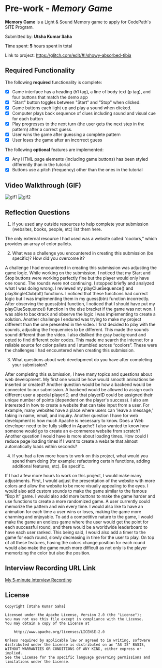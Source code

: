 # Pre-work - *Memory Game*

**Memory Game** is a Light & Sound Memory game to apply for CodePath's SITE Program. 

Submitted by: **Utsha Kumar Saha**

Time spent: **5** hours spent in total

Link to project: https://glitch.com/edit/#!/showy-absorbed-tibia

## Required Functionality

The following **required** functionality is complete:

* [X] Game interface has a heading (h1 tag), a line of body text (p tag), and four buttons that match the demo app
* [X] "Start" button toggles between "Start" and "Stop" when clicked. 
* [X] Game buttons each light up and play a sound when clicked. 
* [X] Computer plays back sequence of clues including sound and visual cue for each button
* [X] Play progresses to the next turn (the user gets the next step in the pattern) after a correct guess. 
* [X] User wins the game after guessing a complete pattern
* [X] User loses the game after an incorrect guess

The following **optional** features are implemented:

* [X] Any HTML page elements (including game buttons) has been styled differently than in the tutorial
* [X] Buttons use a pitch (frequency) other than the ones in the tutorial

## Video Walkthrough (GIF)
![gif1](https://user-images.githubusercontent.com/83483386/159098586-c2020691-eb90-4307-9b41-a4f24bc071c4.gif)
![gif2](https://user-images.githubusercontent.com/83483386/159098587-d1411f41-96cc-4a43-86cd-ca2ba85548cc.gif)

## Reflection Questions
1. If you used any outside resources to help complete your submission (websites, books, people, etc) list them here. 

The only external resource I had used was a website called “coolors,” which provides an array of color pallets. 

2. What was a challenge you encountered in creating this submission (be specific)? How did you overcome it?  

A challenge I had encountered in creating this submission was adjusting the game logic. While working on the submission, I noticed that my Start and Stop buttons were working perfectly fine but the player would only have one round. The rounds were not continuing. I stopped briefly and analyzed what I was doing wrong. I reviewed my playClueSequence() and playSingleClub(blt) functions. I noticed that these functions had correct logic but I was implementing them in my guess(btn) function incorrectly. After observing the guess(btn) function, I noticed that I should have put my playClueSequence() function in the else bracket if the game was not won. I was able to backtrack and observe the logic I was implementing to create a solution. Another challenge I endured was trying to make my project different than the one presented in the video. I first decided to play with the sounds, adjusting the frequencies to be different. This made the sounds sound different than the video. I also disliked the gray background and opted to find different color codes. This made me search the internet for a reliable source for color pallets and I stumbled across “coolors”. These were the challenges I had encountered when creating this submission. 




3. What questions about web development do you have after completing your submission? 

After completing this submission, I have many topics and questions about web development. My first one would be how would smooth animations be inserted or created? Another question would be how a backend would be connected to our submission. A backend would be allowed to assign each different user a special playerID, and that playerID could be assigned their unique number of points (dependent on the player's success). I also am interested in how to create a website that can take input from a user. For example, many websites have a place where users can 'leave a message,' taking in name, email, and inquiry. Another question I have for web development is how much Apache is necessary to know. Does a Web developer need to be fully skilled in Apache? I also wanted to know how someone would go to create an e-commerce website from scratch? Another question I would have is more about loading times. How could I reduce page loading times if I want to create a website that almost automatically loads within seconds? 

4. If you had a few more hours to work on this project, what would you spend them doing (for example: refactoring certain functions, adding additional features, etc). Be specific. 

If I had a few more hours to work on this project, I would make many adjustments. First, I would adjust the presentation of the website with more colors and allow the website to be more visually appealing to the eyes. I would also add custom sounds to make the game similar to the famous “Bop It” game. I would also add more buttons to make the game harder and use functions to create a more randomized game. A user currently could memorize the pattern and win every time. I would also like to have an animation for each time a user wins or loses, making the game more charming and enjoyable. To add a competitive nature to the game, I would make the game an endless game where the user would get the point for each successful round, and there would be a worldwide leaderboard to have each user ranked. This being said, I would also add a timer to the game for each round, slowly decreasing in time for the user to play. On top of all these features, having the colors change position for each round would also make the game much more difficult as not only is the player memorizing the color but also the position. 

## Interview Recording URL Link

[My 5-minute Interview Recording](https://youtu.be/BGBe3GYsQd4)


## License

    Copyright [Utsha Kumar Saha]

    Licensed under the Apache License, Version 2.0 (the "License");
    you may not use this file except in compliance with the License.
    You may obtain a copy of the License at

        http://www.apache.org/licenses/LICENSE-2.0

    Unless required by applicable law or agreed to in writing, software
    distributed under the License is distributed on an "AS IS" BASIS,
    WITHOUT WARRANTIES OR CONDITIONS OF ANY KIND, either express or implied.
    See the License for the specific language governing permissions and
    limitations under the License.
